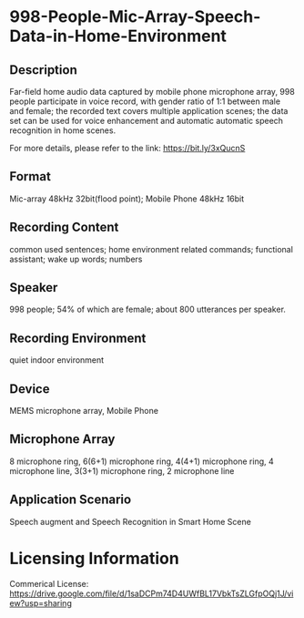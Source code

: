 # 998-People-Mic-Array-Speech-Data-in-Home-Environment


## Description
Far-field home audio data captured by mobile phone microphone array, 998 people participate in voice record, with gender ratio of 1:1 between male and female; the recorded text covers multiple application scenes; the data set can be used for voice enhancement and automatic automatic speech recognition in home scenes.

For more details, please refer to the link: https://bit.ly/3xQucnS

## Format
Mic-array 48kHz 32bit(flood point); Mobile Phone 48kHz 16bit

## Recording Content
common used sentences; home environment related commands; functional assistant; wake up words; numbers

## Speaker
998 people; 54% of which are female; about 800 utterances per speaker.

## Recording Environment
quiet indoor environment

## Device
MEMS microphone array, Mobile Phone

## Microphone Array
8 microphone ring, 6(6+1) microphone ring, 4(4+1) microphone ring, 4 microphone line, 3(3+1) microphone ring, 2 microphone line

## Application Scenario
Speech augment and Speech Recognition in Smart Home Scene

# Licensing Information
Commerical License: https://drive.google.com/file/d/1saDCPm74D4UWfBL17VbkTsZLGfpOQj1J/view?usp=sharing
